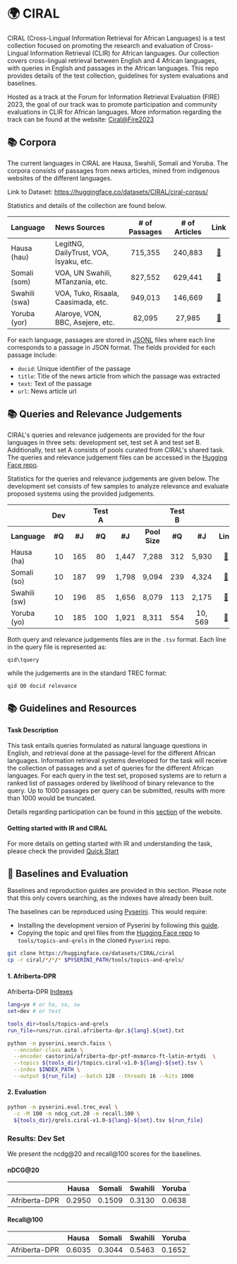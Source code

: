 # 🌍 CIRAL

CIRAL (Cross-Lingual Information Retrieval for African Languages) is a test collection focused on promoting the research and evaluation of Cross-Lingual Information Retrieval (CLIR) for African languages. Our collection covers cross-lingual retrieval between English and 4 African languages, with queries in English and passages in the African languages. This repo provides details of the test collection, guidelines for system evaluations and baselines.

Hosted as a track at the Forum for Information Retrieval Evaluation (FIRE) 2023, the goal of our track was to promote participation and community evaluations in CLIR for African languages.
More information regarding the track can be found at the website: [Ciral@Fire2023](https://ciralproject.github.io/)

<!-- CIRAL (Cross-Lingual Information Retrieval for African Languages) is a track at the Forum for Information Retrieval Evaluation (FIRE) 2023, focused on promoting the research and evaluation of Cross-Lingual Information Retrieval (CLIR) for solely African languages. A goal of the track is to develop the first human-annotated ad-hoc CLIR test collections for African languages, starting off with 4 languages and subsequent addition of others. This repo provides details of the test collection and guidelines for the task. -->

## 📚 Corpora

The current languages in CIRAL are Hausa, Swahili, Somali and Yoruba. The corpora consists of passages from news articles, mined from indigenous websites of the different languages. 

Link to Dataset: https://huggingface.co/datasets/CIRAL/ciral-corpus/

Statistics and details of the collection are found below.

| Language        | News Sources                           | # of Passages | # of Articles | Link |
|:-------|:------------|:-------:|:-------:|:----:|
| Hausa (hau)     | LegitNG, DailyTrust, VOA, Isyaku, etc. |       715,355 |       240,883 | [🤗](https://huggingface.co/datasets/CIRAL/ciral-corpus/tree/main/passages-v1.0)
| Somali (som)    | VOA, UN Swahili, MTanzania, etc.       |       827,552 |       629,441 | [🤗](https://huggingface.co/datasets/CIRAL/ciral-corpus/tree/main/passages-v1.0)
| Swahili (swa)   | VOA, Tuko, Risaala, Caasimada, etc.    |       949,013 |       146,669 | [🤗](https://huggingface.co/datasets/CIRAL/ciral-corpus/tree/main/passages-v1.0)
| Yoruba (yor)    | Alaroye, VON, BBC, Asejere, etc.       |        82,095 |        27,985 | [🤗](https://huggingface.co/datasets/CIRAL/ciral-corpus/tree/main/passages-v1.0)


For each language, passages are stored in [JSONL](https://jsonlines.org/) files where each line corresponds to a passage in JSON format. The fields provided for each passage include:
-  `docid`: Unique identifier of the passage
- `title`: Title of the news article from which the passage was extracted
- `text`: Text of the passage
- `url`: News article url


## 📚 Queries and Relevance Judgements

CIRAL's queries and relevance judgements are provided for the four languages in three sets: development set, test set A and  test set B. Additionally, test set A consists of pools curated from CIRAL's shared task.
The queries and relevance judgement files can be accessed in the [Hugging Face repo](https://huggingface.co/datasets/CIRAL/ciral).

Statistics for the queries and relevance judgements are given below. The development set consists of few samples to analyze relevance and evaluate proposed systems using the provided judgements. 

|   | Dev | | Test A | | | Test B | | |
|:-------|:---:|:---:|:---:|:---:|:---:|:---:|:-------:|:------:|
| **Language**  | **#Q** | **#J** | **#Q** | **#J** | **Pool Size** | **#Q** | **#J** | **Link** |
| Hausa (ha)  | 10 | 165 | 80 | 1,447 | 7,288 | 312 | 5,930 | [🤗](https://huggingface.co/datasets/CIRAL/ciral/tree/main/ciral-hausa)| 
| Somali (so)    | 10 | 187 | 99 | 1,798 | 9,094 | 239 | 4,324 | [🤗](https://huggingface.co/datasets/CIRAL/ciral/tree/main/ciral-somali) | 
| Swahili (sw)   | 10 | 196 | 85 | 1,656 | 8,079 | 113 | 2,175 | [🤗](https://huggingface.co/datasets/CIRAL/ciral/tree/main/ciral-swahili) | 
| Yoruba (yo)    | 10 | 185 | 100 | 1,921 | 8,311 | 554 | 10, 569 | [🤗](https://huggingface.co/datasets/CIRAL/ciral/tree/main/ciral-yoruba) |

Both query and relevance judgements files are in the `.tsv` format. Each line in the query file is represented as:

```
qid\tquery
```

while the judgements are in the standard TREC format:

```
qid Q0 docid relevance
```


## 📚 Guidelines and Resources

#### Task Description
This task entails queries formulated as natural language questions in English, and retrieval done at the passage-level for the different African languages. Information retrieval systems developed for the task will receive the collection of passages and a set of queries for the different African languages. For each query in the test set, proposed systems are to return a ranked list of passages ordered by likelihood of binary relevance to the query. Up to 1000 passages per query can be submitted, results with more than 1000 would be truncated.

Details regarding participation can be found in this [section](https://ciralproject.github.io/#participation) of the website.


#### Getting started with IR and CIRAL
For more details on getting started with IR and understanding the task, please check the provided [Quick Start](Guidelines/README.md)



## 🔎 Baselines and Evaluation

Baselines and reproduction guides are provided in this section. Please note that this only covers searching, as the indexes have already been built. <!--Add links to reproduce indexes.-->

The baselines can be reproduced using [Pyserini](https://github.com/castorini/pyserini). This would require:
- Installing the development version of Pyserini by following this [guide](https://github.com/castorini/pyserini/blob/master/docs/installation.md#development-installation).
- Copying the topic and qrel files from the [Hugging Face repo](https://huggingface.co/datasets/CIRAL/ciral) to `tools/topics-and-qrels` in the cloned `Pyserini` repo. 

```bash
git clone https://huggingface.co/datasets/CIRAL/ciral
cp -r ciral/*/*/* $PYSERINI_PATH/tools/topics-and-qrels/
```

#### 1. Afriberta-DPR

Afriberta-DPR [Indexes](https://huggingface.co/datasets/CIRAL/CIRAL-Baselines/tree/main/indexes/ciral-v1.0-afriberta-dpr)

```bash
lang=yo # or ha, so, sw
set=dev # or test

tools_dir=tools/topics-and-qrels
run_file=runs/run.ciral.afriberta-dpr.${lang}.${set}.txt

python -m pyserini.search.faiss \
  --encoder-class auto \
  --encoder castorini/afriberta-dpr-ptf-msmarco-ft-latin-mrtydi  \
  --topics ${tools_dir}/topics.ciral-v1.0-${lang}-${set}.tsv \
  --index $INDEX_PATH \
  --output ${run_file} --batch 128 --threads 16 --hits 1000
```

#### 2. Evaluation

```bash
python -m pyserini.eval.trec_eval \
  -c -M 100 -m ndcg_cut.20 -m recall.100 \
  ${tools_dir}/qrels.ciral-v1.0-${lang}-${set}.tsv ${run_file}
```


### Results: Dev Set

We present the ncdg@20 and recall@100 scores for the baselines.

#### nDCG@20
|                |   Hausa  |   Somali  |   Swahili  |   Yoruba  |
|----------------|:--------:|:---------:|:----------:|:---------:|
| Afriberta-DPR  | 0.2950   |   0.1509  |   0.3130   |   0.0638  |



#### Recall@100
|                |   Hausa  |   Somali  |   Swahili  |   Yoruba  |
|----------------|:--------:|:---------:|:----------:|:---------:|
| Afriberta-DPR  |  0.6035  |   0.3044  |   0.5463   |   0.1652  |




